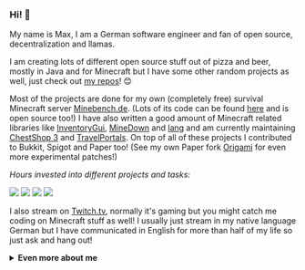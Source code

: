 ### Hi! 👋

My name is Max, I am a German software engineer and fan of open source, decentralization and llamas.

I am creating lots of different open source stuff out of pizza and beer, mostly in Java and for Minecraft but I have some other random projects as well, just check out [my repos](https://github.com/Phoenix616?tab=repositories)! 😊

Most of the projects are done for my own (completely free) survival Minecraft server [Minebench.de](https://minebench.phoenix616.dev). (Lots of its code can be found [here](https://github.com/Minebench) and is open source too!) I have also written a good amount of Minecraft related libraries like [InventoryGui](https://github.com/Phoenix616/InventoryGui), [MineDown](https://github.com/Phoenix616/MineDown) and [lang](https://github.com/Phoenix616/lang) and am currently maintaining [ChestShop 3](https://github.com/ChestShop-authors/ChestShop-3) and [TravelPortals](https://github.com/cppchriscpp/TravelPortals). On top of all of these projects I contributed to Bukkit, Spigot and Paper too! (See my own Paper fork [Origami](https://github.com/Minebench/Origami/) for even more experimental patches!)

*Hours invested into different projects and tasks:*

![](https://badges.phoenix616.dev/Minebench.svg) ![](https://badges.phoenix616.dev/SpigotStaffing.svg) ![](https://badges.phoenix616.dev/ChestShop.svg) ![](https://badges.phoenix616.dev/Server.svg)

I also stream on [Twitch.tv](https://tmtwitch.phoenix616.dev), normally it's gaming but you might catch me coding on Minecraft stuff as well! I usually just stream in my native language German but I have communicated in English for more than half of my life so just ask and hang out!

<details>
  <summary><b>Even more about me</b></summary>

![Stats](https://github-readme-stats.vercel.app/api?username=Phoenix616&&show_icons=true&theme=dark&count_private=true) ![Streak](https://github-readme-streak-stats.herokuapp.com/?user=Phoenix616&&show_icons=true&theme=dark&count_private=true)

![Languages](https://github-readme-stats.vercel.app/api/top-langs/?username=Phoenix616&&show_icons=true&theme=dark&count_private=true)

#### Stuff I like 👍
- 🦙 Llamas!
- 👥 Open Source
- 🔑 Crypto Currencies
- ⛏ Minecraft
- 🤖 Everything cyperpunk
- 🦄 My Little Pony: Friendship is Magic
- ♏️ Homestuck

#### Social stuff 👀   
- [![](https://img.shields.io/website?label=Website&logo=data%3Aimage%2Fpng%3Bbase64%2CiVBORw0KGgoAAAANSUhEUgAAABIAAAASCAQAAAD8x0bcAAABBElEQVQoz5XSvS6DARjF8WeSWGmxC5FWiXvxFeE6qMV7CcLUpkQEHSUkEpFI3AKL1Uf1ElpFfwbavFVLz%2FzPOef5iBhUxqwqKlqW%2BR%2BYcOxDRy0Hsn%2BReXUNJzh3gWNNr%2FJpZFzdk7zElyk5bdsKXrymYh1pyEV4dB0R4dZDhIKmSgfJprr8VevXywp2JaooSSQqOJXYw9IPVMRQhA1MRkSYxlqEYWz1Quv%2FQpv9ceWeuH0s%2FkAZrW7Rtk%2Bf2qnio535DjXkIzy6iYhw5z7CvKZy%2BmY1L%2Bbs%2BDJjFkUL3jx3fSIiFNS8q%2BLSFc60PMv1f8BhaqnvSj0uKTBr2ZZNi0YG%2FrNv0W07rO%2BaOYsAAAAASUVORK5CYII%3D&logoColor=white&url=https%3A%2F%2Fphoenix616.dev)](https://phoenix616.dev)
- [![](https://img.shields.io/keybase/pgp/phoenix616?color=3964E8&label=Keybase&logo=keybase&logoColor=white)](https://keybase.phoenix616.dev)
- [![](https://img.shields.io/mastodon/follow/000073197?color=6364FF&domain=https%3A%2F%2Fsocial.tchncs.de&label=Mastodon&logo=mastodon&logoColor=white&style=flat)](https://mastodon.phoenix616.dev)
- [![](https://img.shields.io/twitter/follow/the_moep?color=23A0EE&label=Twitter&logo=twitter&logoColor=white&style=flat)](https://twitter.phoenix616.dev)
- [![](https://img.shields.io/twitch/status/the_moep?label=Twitch&logo=twitch&logoColor=white)](https://tmtwitch.phoenix616.dev)
- [![](https://img.shields.io/badge/YouTube-Channel-red?logo=youtube&logoColor=white&color=FD0000)](https://yt.phoenix616.dev)
- [![](https://img.shields.io/badge/SpigotMC-org-EE8A18?logo=data:image/png;base64,AAABAAEAEBAQAAAAAAAoAQAAFgAAACgAAAAQAAAAIAAAAAEABAAAAAAAgAAAAAAAAAAAAAAAEAAAAAAAAAAAAAAAAND/AOhGOgA/6OIAAAAAAAAAAAAAAAAAAAAAAAAAAAAAAAAAAAAAAAAAAAAAAAAAAAAAAAAAAAAAAAAAAAAAAAAAAiAAAAAAAAACIAAAAAAAAAIgAAAAAAAAAAAAAAAAAAABEAAAAzMQABEQAAARMzEBERARERETMxERAAAAARMzEAAAAAAAETMwAAAAAAABEwAAAAAAAAERAAAAAAAAABAAAAAAAAAAEAAAAAAAAAAAAAAAAAAAAAAAAAD/+QAA//kAAP/5AAD/8AAA+DAAAPAgAAAAAAAAAAEAAAADAADwDwAA/B8AAPwfAAD8HwAA/j8AAP4/AADwBwAA)](https://spigot.phoenix616.dev)
- [![](https://img.shields.io/discord/443872466717114369?color=7289DA&label=Discord&logo=discord&logoColor=white)](https://phoenix616.dev/discord)

#### Money 🤑
Development costs time and almost all my work is open source! If you too believe in the massive value of open source software and want to support me directly then I would highly appreciate that!

If you want to support me then I have setup a [page](https://tip.phoenix616.dev) which shows all the different ways. Options include [GitHub sponsors](https://github.com/sponsors/Phoenix616), Paypal, Patreon and various crypto currencies!
</details>
 
